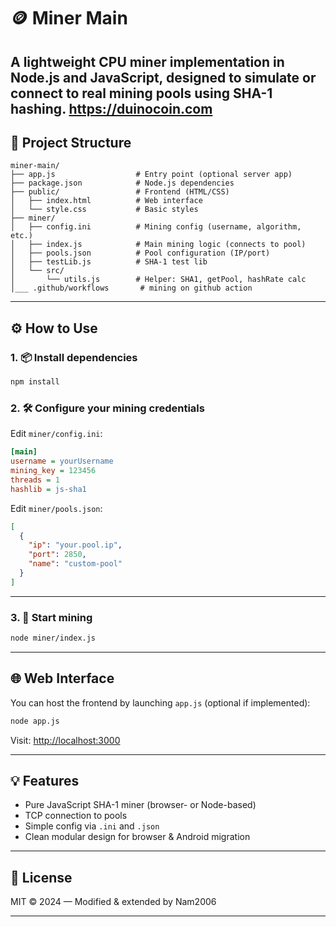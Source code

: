# 🪙 Miner Main

A lightweight CPU miner implementation in Node.js and JavaScript, designed to simulate or connect to real mining pools using SHA-1 hashing.
https://duinocoin.com
---

## 📁 Project Structure

```
miner-main/
├── app.js                  # Entry point (optional server app)
├── package.json            # Node.js dependencies
├── public/                 # Frontend (HTML/CSS)
│   ├── index.html          # Web interface
│   └── style.css           # Basic styles
├── miner/
│   ├── config.ini          # Mining config (username, algorithm, etc.)
│   ├── index.js            # Main mining logic (connects to pool)
│   ├── pools.json          # Pool configuration (IP/port)
│   ├── testLib.js          # SHA-1 test lib
│   └── src/
│       └── utils.js        # Helper: SHA1, getPool, hashRate calc
│___ .github/workflows       # mining on github action
```

---

## ⚙️ How to Use

### 1. 📦 Install dependencies

```bash
npm install
```

### 2. 🛠 Configure your mining credentials

Edit `miner/config.ini`:

```ini
[main]
username = yourUsername
mining_key = 123456
threads = 1
hashlib = js-sha1
```

Edit `miner/pools.json`:

```json
[
  {
    "ip": "your.pool.ip",
    "port": 2850,
    "name": "custom-pool"
  }
]
```

---

### 3. 🚀 Start mining

```bash
node miner/index.js
```

---

## 🌐 Web Interface

You can host the frontend by launching `app.js` (optional if implemented):

```bash
node app.js
```

Visit: [http://localhost:3000](http://localhost:3000)

---

## 💡 Features

- Pure JavaScript SHA-1 miner (browser- or Node-based)
- TCP connection to pools
- Simple config via `.ini` and `.json`
- Clean modular design for browser & Android migration

---

## 📜 License

MIT © 2024 — Modified & extended by Nam2006

---
